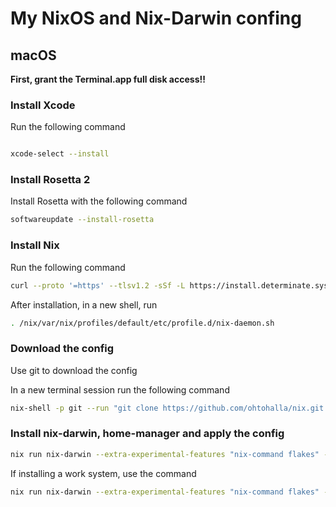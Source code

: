 # My NixOS and Nix-Darwin confing

## macOS

**First, grant the Terminal.app full disk access!!**

### Install Xcode

Run the following command

```bash

xcode-select --install

```

### Install Rosetta 2

Install Rosetta with the following command

```bash
softwareupdate --install-rosetta
```



### Install Nix

Run the following command

```bash
curl --proto '=https' --tlsv1.2 -sSf -L https://install.determinate.systems/nix | sh -s -- install macos
```

After installation, in a new shell, run

```bash
. /nix/var/nix/profiles/default/etc/profile.d/nix-daemon.sh
```


### Download the config

Use git to download the config

In a new terminal session run the following command

```bash
nix-shell -p git --run "git clone https://github.com/ohtohalla/nix.git ~/.config/nix"
```

### Install nix-darwin, home-manager and apply the config

```bash
nix run nix-darwin --extra-experimental-features "nix-command flakes" -- switch --flake ~/.config/nix#home-macbook-pro
```

If installing a work system, use the command 

```bash
nix run nix-darwin --extra-experimental-features "nix-command flakes" -- switch --flake ~/.config/nix#work-macbook-pro
```

